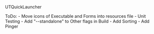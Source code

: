 UTQuickLauncher

ToDo:
	- Move icons of Executable and Forms into resources file
	- Unit Testing
	- Add "--standalone" to Other flags in Build
	- Add Sorting
	- Add Pinger